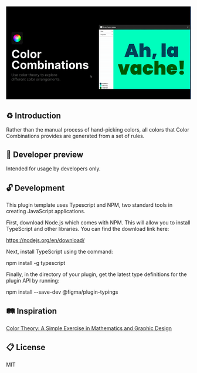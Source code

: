 ![Alt Text](https://github.com/Liam-hi/figma-color-combinations/blob/master/media/color-combinations.gif?raw=true)

## :recycle: Introduction

Rather than the manual process of hand-picking colors, all colors that Color Combinations provides are generated from a set of rules.

## :construction: Developer preview

Intended for usage by developers only.

## :unlock: Development

This plugin template uses Typescript and NPM, two standard tools in creating JavaScript applications.

First, download Node.js which comes with NPM. This will allow you to install TypeScript and other
libraries. You can find the download link here:

  https://nodejs.org/en/download/

Next, install TypeScript using the command:

  npm install -g typescript

Finally, in the directory of your plugin, get the latest type definitions for the plugin API by running:

  npm install --save-dev @figma/plugin-typings
  
 
## :railway_track: Inspiration

[Color Theory: A Simple Exercise in Mathematics and Graphic Design](https://blog.matthewgove.com/2021/07/02/color-theory-a-simple-exercise-in-mathematics-and-graphic-design/)

## :clipboard: License

MIT


